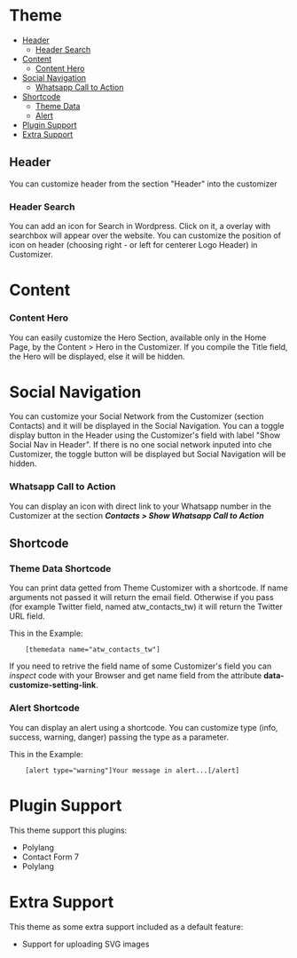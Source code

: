 # Theme

- [Header](#header)
    - [Header Search](#headersearch)
- [Content](#content)
    - [Content Hero](#contenthero)
- [Social Navigation](#socialnavigation)
    - [Whatsapp Call to Action](whatsappcalltoaction)
- [Shortcode](#shortcode)
    - [Theme Data](#themedatashortcode)
    - [Alert](#alertshortcode)
- [Plugin Support](#pluginsupport)
- [Extra Support](#extrasupport)

## Header
You can customize header from the section "Header" into the customizer

### Header Search
You can add an icon for Search in Wordpress. Click on it, a overlay with searchbox will appear over the website.
You can customize the position of icon on header (choosing right - or left for centerer Logo Header) in Customizer.

# Content

### Content Hero
You can easily customize the Hero Section, available only in the Home Page, by the Content > Hero in the Customizer. If you compile the Title field, the Hero will be displayed, else it will be hidden.

# Social Navigation
You can customize your Social Network from the Customizer (section Contacts) and it will be displayed in the Social Navigation.
You can a toggle display button in the Header using the Customizer's field with label "Show Social Nav in Header". If there is no one social network inputed into che Customizer, the toggle button will be displayed but Social Navigation will be hidden.

### Whatsapp Call to Action
You can display an icon with direct link to your Whatsapp number in the Customizer at the section ***Contacts > Show Whatsapp Call to Action***

## Shortcode

### Theme Data Shortcode
You can print data getted from Theme Customizer with a shortcode.
If name arguments not passed it will return the email field. Otherwise if you pass (for example Twitter field, named atw_contacts_tw) it will return the Twitter URL field. 

This in the Example:

        [themedata name="atw_contacts_tw"]

If you need to retrive the field name of some Customizer's field you can *inspect* code with your Browser and get name field from the attribute **data-customize-setting-link**.

### Alert Shortcode
You can display an alert using a shortcode. You can customize type (info, success, warning, danger) passing the type as a parameter. 

This in the Example:

        [alert type="warning"]Your message in alert...[/alert]

# Plugin Support
This theme support this plugins:
- Polylang
- Contact Form 7
- Polylang

# Extra Support
This theme as some extra support included as a default feature:
- Support for uploading SVG images